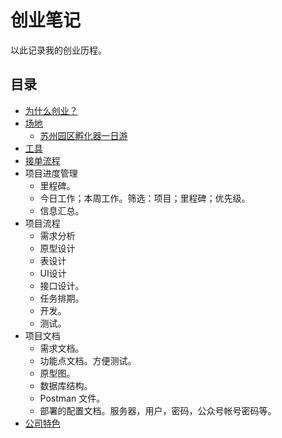# 创业笔记
以此记录我的创业历程。

## 目录
* [为什么创业？](why.md)
* [场地](place)
  * [苏州园区孵化器一日游](place/yuanqu.md)
* [工具](tool.md)
* [接单流程](workflow)
* 项目进度管理
  * 里程碑。
  * 今日工作；本周工作。筛选：项目；里程碑；优先级。
  * 信息汇总。
* 项目流程
  * 需求分析
  * 原型设计
  * 表设计
  * UI设计
  * 接口设计。
  * 任务排期。
  * 开发。
  * 测试。
* 项目文档
  * 需求文档。
  * 功能点文档。方便测试。
  * 原型图。
  * 数据库结构。
  * Postman 文件。
  * 部署的配置文档。服务器，用户，密码，公众号帐号密码等。
* [公司特色](feature)